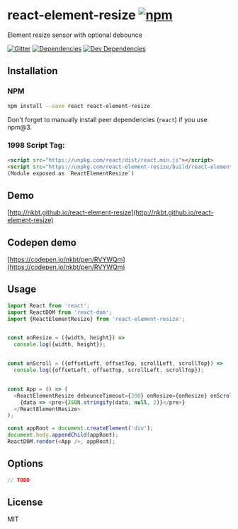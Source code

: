 # react-element-resize [![npm](https://img.shields.io/npm/v/react-element-resize.svg?style=flat-square)](https://www.npmjs.com/package/react-element-resize)

Element resize sensor with optional debounce

[![Gitter](https://img.shields.io/gitter/room/nkbt/help.svg?style=flat-square)](https://gitter.im/nkbt/help)
[![Dependencies](https://img.shields.io/david/nkbt/react-element-resize.svg?style=flat-square)](https://david-dm.org/nkbt/react-element-resize)
[![Dev Dependencies](https://img.shields.io/david/dev/nkbt/react-element-resize.svg?style=flat-square)](https://david-dm.org/nkbt/react-element-resize#info=devDependencies)


## Installation


### NPM

```sh
npm install --save react react-element-resize
```

Don't forget to manually install peer dependencies (`react`) if you use npm@3.


### 1998 Script Tag:

```html
<script src="https://unpkg.com/react/dist/react.min.js"></script>
<script src="https://unpkg.com/react-element-resize/build/react-element-resize.min.js"></script>
(Module exposed as `ReactElementResize`)
```


## Demo

[http://nkbt.github.io/react-element-resize](http://nkbt.github.io/react-element-resize)

## Codepen demo

[https://codepen.io/nkbt/pen/RVYWQm](https://codepen.io/nkbt/pen/RVYWQm)

## Usage
```js
import React from 'react';
import ReactDOM from 'react-dom';
import {ReactElementResize} from 'react-element-resize';


const onResize = ({width, height}) =>
  console.log({width, height});


const onScroll = ({offsetLeft, offsetTop, scrollLeft, scrollTop}) =>
  console.log({offsetLeft, offsetTop, scrollLeft, scrollTop});


const App = () => (
  <ReactElementResize debounceTimeout={200} onResize={onResize} onScroll={onScroll}>
    {data => <pre>{JSON.stringify(data, null, 2)}</pre>}
  </ReactElementResize>
);

const appRoot = document.createElement('div');
document.body.appendChild(appRoot);
ReactDOM.render(<App />, appRoot);
```

## Options

```js
// TODO
```


## License

MIT
